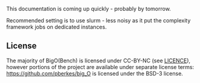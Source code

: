 This documentation is coming up quickly - probably by tomorrow.

Recommended setting is to use slurm - less noisy as it put the complexity framework jobs on dedicated instances.

## License

The majority of BigO(Bench) is licensed under CC-BY-NC (see [LICENCE](/LICENSE.md)), however portions of the project are available under separate license terms: https://github.com/pberkes/big_O is licensed under the BSD-3 license.